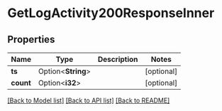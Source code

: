 # GetLogActivity200ResponseInner

## Properties

Name | Type | Description | Notes
------------ | ------------- | ------------- | -------------
**ts** | Option<**String**> |  | [optional]
**count** | Option<**i32**> |  | [optional]

[[Back to Model list]](../README.md#documentation-for-models) [[Back to API list]](../README.md#documentation-for-api-endpoints) [[Back to README]](../README.md)


